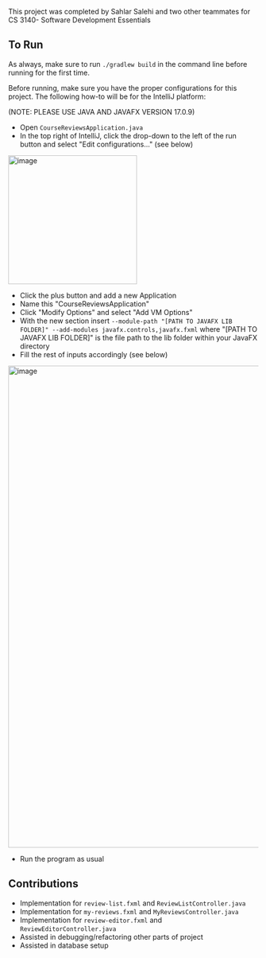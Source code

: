This project was completed by Sahlar Salehi and two other teammates for CS 3140- Software Development Essentials
## To Run
As always, make sure to run ```./gradlew build``` in the command line before running for the first time.

Before running, make sure you have the proper configurations for this project. The following how-to will be for the IntelliJ platform:

(NOTE: PLEASE USE JAVA AND JAVAFX VERSION 17.0.9)

* Open ```CourseReviewsApplication.java```
* In the top right of IntelliJ, click the drop-down to the left of the run button and select "Edit configurations..." (see below)

<img width="259" alt="image" src="https://github.com/cs-3140-fa23/hw6-hw6-cet3qt-njq4gy-rmh7ce/assets/121998941/a73198b8-b8e2-49db-88b8-f44e5b45df58">

* Click the plus button and add a new Application
* Name this "CourseReviewsApplication"
* Click "Modify Options" and select "Add VM Options"
* With the new section insert ```--module-path "[PATH TO JAVAFX LIB FOLDER]" --add-modules javafx.controls,javafx.fxml``` where "[PATH TO JAVAFX LIB FOLDER]" is the file path to the lib folder within your JavaFX directory
* Fill the rest of inputs accordingly (see below)

<img width="969" alt="image" src="https://github.com/cs-3140-fa23/hw6-hw6-cet3qt-njq4gy-rmh7ce/assets/121998941/e9b4fd8d-0095-49ff-927b-7bc9d60852a7">

* Run the program as usual

## Contributions
* Implementation for ```review-list.fxml``` and ```ReviewListController.java```
* Implementation for ```my-reviews.fxml``` and ```MyReviewsController.java```
* Implementation for ```review-editor.fxml``` and ```ReviewEditorController.java```
* Assisted in debugging/refactoring other parts of project
* Assisted in database setup
